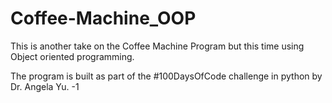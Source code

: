 # Coffee-Machine_OOP
This is another take on the Coffee Machine Program but this time using Object oriented programming. 

The program is built as part of the #100DaysOfCode challenge in python by Dr. Angela Yu. -1
